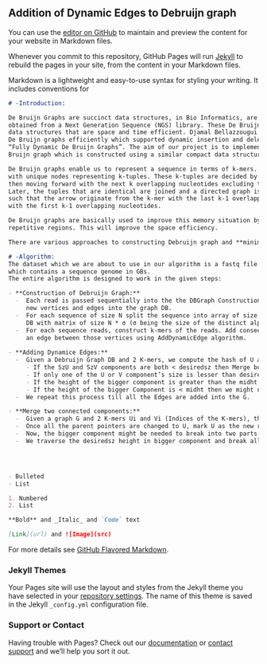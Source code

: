 ## Addition of Dynamic Edges to Debruijn graph

You can use the [editor on GitHub](https://github.com/NNSatyaKarthik/DeBruijnGraph/edit/master/README.md) to maintain and preview the content for your website in Markdown files.

Whenever you commit to this repository, GitHub Pages will run [Jekyll](https://jekyllrb.com/) to rebuild the pages in your site, from the content in your Markdown files.



Markdown is a lightweight and easy-to-use syntax for styling your writing. It includes conventions for

```markdown
# -Introduction:

De Bruijn Graphs are succinct data structures, in Bio Informatics, are used for assembly of genome sequences 
obtained from a Next Generation Sequence (NGS) library. These De Bruijn graphs must be implemented using 
data structures that are space and time efficient. Djamal Bellazzougui laid out an approach to implement 
De Bruijn graphs efficiently which supported dynamic insertion and deletion at the same time in his paper 
“Fully Dynamic De Bruijn Graphs”. The aim of our project is to implement Dynamic addition of edges into De 
Bruijn graph which is constructed using a similar compact data structures.

De Bruijn graphs enable us to represent a sequence in terms of k-mers. The graph is basically a directed graph
with unique nodes representing k-tuples. These k-tuples are decided by starting with the first k nucleotides and
then moving forward with the next k overlapping nucleotides excluding the first nucleotide in the present tuple. 
Later, the tuples that are identical are joined and a directed graph is formed. The direction of the arrows are
such that the arrow originate from the k-mer with the last k-1 overlapping nucleotides and ending towards the k-mer
with the first k-1 overlapping nucleotides.

De Bruijn graphs are basically used to improve this memory situation by handling the assembly of reads having 
repetitive regions. This will improve the space efficiency.

There are various approaches to constructing Debruijn graph and **minimal perfect hashing** is one of them.

# -Algorithm:
The dataset which we are about to use in our algorithm is a fastq file of **E-coli K-12 MG1655 illumina sequencing genome** 
which contains a sequence genome in GBs.
The entire algorithm is designed to work in the given steps:

- **Construction of Debruijn Graph:**
  -  Each read is passed sequentially into the the DBGraph Construction which constructs a De Bruijn graph dynamically adding 
     new vertices and edges into the graph DB.
  -  For each sequence of size N split the sequence into array of size (n − k) each element with length k. Initialize the Graph
     DB with matrix of size N * σ (σ being the size of the distinct alphabets of sequence)
  -  For each sequence reads, construct k-mers of the reads. Add consecutive k-mer1 and k-mer2 vertices if not present. Then add 
     an edge between those vertices using AddDynamicEdge algorithm.
     
- **Adding Dynamice Edges:**
  -  Given a Debruijn Graph DB and 2 K-mers, we compute the hash of U and V for finding the indices of the IN and OUT matrices.           -  Initialize all the constants desiredsz, minht, maxht,midht. IN and OUT matrices are set to 1 for adding an edge between 2 K-mers.     -  Check if both the K-mers are in different components in the G in O(k log2 σ) time using Depth First Traversal.
     - If the SzU and SzV components are both < desiredsz then Merge both the components. 
     - If only one of the U or V component’s size is lesser than desiredsz then we check for height of the bigger component. 
     - If the height of the bigger component is greater than the midht, then we need to break the bigger component into two components          as its height might cross maxht.
     - If the height of the bigger Component is < midht then we might need to just Merge with no break needed in the bigger component as        addition of new component of height < desiredsz doesn’t affect any violation to our conditions.
  -  We repeat this process till all the Edges are added into the G.

- **Merge two connected components:**
  -  Given a graph G and 2 K-mers Ui and Vi (Indices of the K-mers), there is a need to merge U to V . This merge function’s 2nd and the      3rd parameters are always the smaller components . Within the Merge method, it changes the direction of all the parent pointers in      U’s component to point to the vertex U. This takes the time O(k log2 σ). 
  -  Once all the parent pointers are changed to U, mark U as the new root of U’s Component.
  -  Now, the bigger component might be needed to break into two parts in order to satisfy the height conditions. If the size of the          bigger component is > midht, then the condition(< maxht) on height may be violated when we merge the smaller component into the          bigger one. 
  -  We traverse the desiredsz height in bigger component and break all the parent points at the level of height desiredsz-1. We choose      one of the boundary as the new root of the U component. We sample the nodes in the broken component and change the directions of        parent pointers for finding the new root of the broken component.




- Bulleted
- List

1. Numbered
2. List

**Bold** and _Italic_ and `Code` text

[Link](url) and ![Image](src)
```

For more details see [GitHub Flavored Markdown](https://guides.github.com/features/mastering-markdown/).

### Jekyll Themes

Your Pages site will use the layout and styles from the Jekyll theme you have selected in your [repository settings](https://github.com/NNSatyaKarthik/DeBruijnGraph/settings). The name of this theme is saved in the Jekyll `_config.yml` configuration file.

### Support or Contact

Having trouble with Pages? Check out our [documentation](https://help.github.com/categories/github-pages-basics/) or [contact support](https://github.com/contact) and we’ll help you sort it out.
